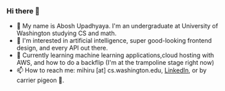 ### Hi there 👋

* 🥳 My name is Abosh Upadhyaya. I'm an undergraduate at University of Washington studying CS and math.
* 🤔 I'm interested in artificial intelligence, super good-looking frontend design, and every API out there.
* 🌱 Currently learning machine learning applications,cloud hosting with AWS, and how to do a backflip (I'm at the trampoline stage right now)
* 📫 How to reach me: mihiru [at] cs.washington.edu, [LinkedIn](https://www.linkedin.com/in/yayabosh/), or by carrier pigeon 🐓.
<!--
**yayabosh/yayabosh** is a ✨ _special_ ✨ repository because its `README.md` (this file) appears on your GitHub profile.

Here are some ideas to get you started:

- 🔭 I’m currently working on ...
- 🌱 I’m currently learning ...
- 👯 I’m looking to collaborate on ...
- 🤔 I’m looking for help with ...
- 💬 Ask me about ...
- 📫 How to reach me: ...
- 😄 Pronouns: ...
- ⚡ Fun fact: ...
-->
